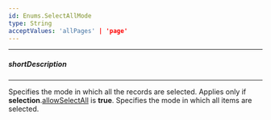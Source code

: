```yaml
---
id: Enums.SelectAllMode
type: String
acceptValues: 'allPages' | 'page'
---
```

---
##### shortDescription
<!-- Description goes here -->

---
<!-- Description goes here -->
Specifies the mode in which all the records are selected. Applies only if **selection**.[allowSelectAll](/api-reference/10%20UI%20Components/GridBase/1%20Configuration/selection/allowSelectAll.md '/Documentation/ApiReference/UI_Components/dxDataGrid/Configuration/selection/#allowSelectAll') is **true**.
Specifies the mode in which all items are selected.